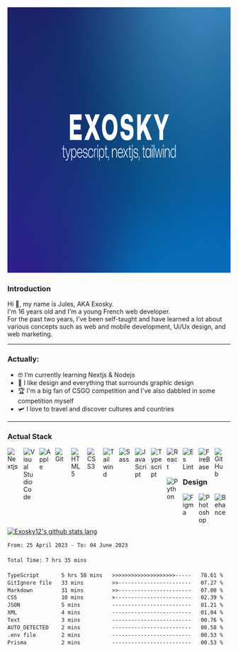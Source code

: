 <img style='width: 100vw; height: 600px' src='./githubwallpaper.png'>

### Introduction

Hi 👋, my name is Jules, AKA Exosky.<br>
I'm 16 years old and I'm a young French web developer.<br>
For the past two years, I've been self-taught and have learned a lot about various concepts such as web and mobile development, Ui/Ux design, and web marketing.

<hr />

### Actually:

- 🤓 I’m currently learning Nextjs & Nodejs
- 🎨 I like design and everything that surrounds graphic design
- 🏆 I'm a big fan of CSGO competition and I've also dabbled in some competition myself
- 🛩️ I love to travel and discover cultures and countries

<hr />

### Actual Stack

<img align="left" alt="Nextjs" width="26px" src="https://cdn.jsdelivr.net/gh/devicons/devicon/icons/nextjs/nextjs-original.svg" style="padding-right:10px;" />
<img align="left" alt="Visual Studio Code" width="26px" src="https://cdn.jsdelivr.net/gh/devicons/devicon/icons/vscode/vscode-original.svg" style="padding-right:10px;" />
<img align="left" alt="Apple" width="26px" src="https://cdn.jsdelivr.net/gh/devicons/devicon/icons/apple/apple-original.svg" style="padding-right:10px;" />
<img align="left" alt="Git" width="26px" src="https://cdn.jsdelivr.net/gh/devicons/devicon/icons/git/git-original.svg" style="padding-right:10px;" />
<img align="left" alt="HTML5" width="26px" src="https://cdn.jsdelivr.net/gh/devicons/devicon/icons/html5/html5-original.svg" style="padding-right:10px;" />
<img align="left" alt="CSS3" width="26px" src="https://cdn.jsdelivr.net/gh/devicons/devicon/icons/css3/css3-original.svg" style="padding-right:10px;" />
<img align="left" alt="Tailwind" width="26px" src="https://cdn.jsdelivr.net/gh/devicons/devicon/icons/tailwindcss/tailwindcss-plain.svg" style="padding-right:10px;" />
<img align="left" alt="Sass" width="26px" src="https://cdn.jsdelivr.net/gh/devicons/devicon/icons/sass/sass-original.svg" style="padding-right:10px;" />
<img align="left" alt="JavaScript" width="26px" src="https://cdn.jsdelivr.net/gh/devicons/devicon/icons/javascript/javascript-original.svg" style="padding-right:10px;" />
<img align="left" alt="Typescript" width="26px" src="https://cdn.jsdelivr.net/gh/devicons/devicon/icons/typescript/typescript-original.svg" style="padding-right:10px;" />
<img align="left" alt="React" width="26px" src="https://cdn.jsdelivr.net/gh/devicons/devicon/icons/react/react-original.svg" style="padding-right:10px;" />
<img align="left" alt="Es Lint" width="26px" src="https://cdn.jsdelivr.net/gh/devicons/devicon/icons/eslint/eslint-original.svg" style="padding-right:10px;" />
<img align="left" alt="FireBase" width="26px" src="https://cdn.jsdelivr.net/gh/devicons/devicon/icons/firebase/firebase-plain.svg" style="padding-right:10px;" />
<img align="left" alt="GitHub" width="26px" src="https://cdn.jsdelivr.net/gh/devicons/devicon/icons/github/github-original.svg" style="padding-right:10px;" />
<img align="left" alt="Python" width="26px" src="https://cdn.jsdelivr.net/gh/devicons/devicon/icons/python/python-original.svg" style="padding-right:10px;" />

<br>
<hr />

### Design

<img align="left" alt="Figma" width="26px" src="https://cdn.jsdelivr.net/gh/devicons/devicon/icons/figma/figma-original.svg" style="padding-right:10px;" />
<img align="left" alt="Photoshop" width="26px" src="https://cdn.jsdelivr.net/gh/devicons/devicon/icons/photoshop/photoshop-plain.svg" style="padding-right:10px;" />
<img align="left" alt="Behance" width="26px" src="https://cdn.jsdelivr.net/gh/devicons/devicon/icons/behance/behance-original.svg" style="padding-right:10px;" />

<br>
<hr />

<br>

[![Exosky12's github stats lang](https://github-readme-stats.vercel.app/api/top-langs/?username=Exosky12&show_icons=true&count_private=true&&bg_color=70,1C2A7B,1C669F&title_color=fff&text_color=fff&icon_color=fff&hide_border=true)](https://github.com/Exosky12/Exosky12)

<!--START_SECTION:waka-->

```txt
From: 25 April 2023 - To: 04 June 2023

Total Time: 7 hrs 35 mins

TypeScript       5 hrs 58 mins   >>>>>>>>>>>>>>>>>>>>-----   78.61 %
GitIgnore file   33 mins         >>-----------------------   07.27 %
Markdown         31 mins         >>-----------------------   07.00 %
CSS              10 mins         >------------------------   02.39 %
JSON             5 mins          -------------------------   01.21 %
XML              4 mins          -------------------------   01.04 %
Text             3 mins          -------------------------   00.76 %
AUTO_DETECTED    2 mins          -------------------------   00.58 %
.env file        2 mins          -------------------------   00.53 %
Prisma           2 mins          -------------------------   00.53 %
```

<!--END_SECTION:waka-->

